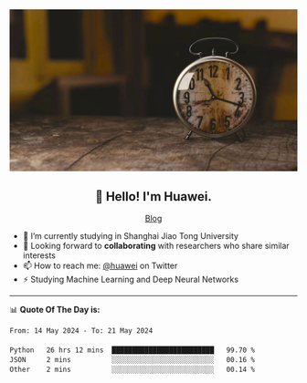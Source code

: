 <div align="center">
  <a href="https://github.com/JHW5981">
    <img src="./assets/background.jpg">
  </a>
</div>

<h2 align="center">👋 Hello! I'm Huawei.</h2>
<p align="center">
  <a href="https://blog.csdn.net/Edward__J?spm=1000.2115.3001.5343">Blog</a>
</p>


- 🔭 I’m currently studying in Shanghai Jiao Tong University
- 💬 Looking forward to **collaborating** with researchers who share similar interests
- 📫 How to reach me: [@huawei](https://twitter.com/yoohuaff) on Twitter
- ⚡ Studying Machine Learning and Deep Neural Networks

-------
📊 **Quote Of The Day is:**
<!--START_SECTION:waka-->

```txt
From: 14 May 2024 - To: 21 May 2024

Python   26 hrs 12 mins  █████████████████████████   99.70 %
JSON     2 mins          ░░░░░░░░░░░░░░░░░░░░░░░░░   00.16 %
Other    2 mins          ░░░░░░░░░░░░░░░░░░░░░░░░░   00.14 %
```

<!--END_SECTION:waka-->
